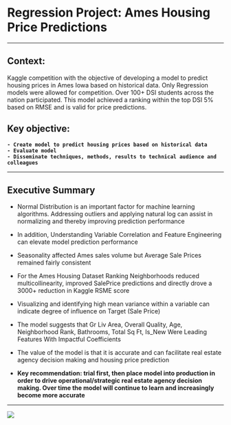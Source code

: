 # Regression Project: Ames Housing Price Predictions

---

## Context:
Kaggle competition with the objective of developing a model to predict housing prices in Ames Iowa based on historical data.  Only Regression models were allowed for competition.  Over 100+ DSI students across the nation participated. This model achieved a ranking within the top DSI 5% based on RMSE and is valid for price predictions.

## Key objective:
 <B>
 
    - Create model to predict housing prices based on historical data
    - Evaluate model
    - Disseminate techniques, methods, results to technical audience and colleagues
 </B>
 
---

## Executive Summary

- Normal Distribution is an important factor for machine learning algorithms.  Addressing outliers and applying natural log can assist in normalizing and thereby improving prediction performance

- In addition, Understanding Variable Correlation and Feature Engineering can elevate model prediction performance

- Seasonality affected Ames sales volume but Average Sale Prices remained fairly consistent

- For the Ames Housing Dataset Ranking Neighborhoods reduced multicollinearity, improved SalePrice predictions and directly drove a 3000+ reduction in Kaggle RSME score

- Visualizing and identifying high mean variance within a variable can indicate degree of influence on Target (Sale Price)

- The model suggests that Gr Liv Area, Overall Quality, Age, Neighborhood Rank, Bathrooms, Total Sq Ft, Is_New Were Leading Features With Impactful Coefficients

- The value of the model is that it is accurate and can facilitate real estate agency decision making and housing price prediction

- <B>Key recommendation: trial first, then place model into production in order to drive operational/strategic real estate agency decision making.  Over time the model will continue to learn and increasingly become more accurate </B>

---

<img src=https://i.imgur.com/HhZDbQy.png>
